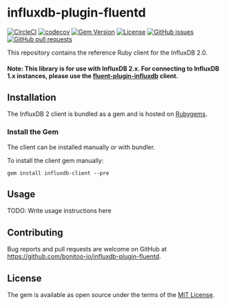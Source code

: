 # influxdb-plugin-fluentd

[![CircleCI](https://circleci.com/gh/bonitoo-io/influxdb-plugin-fluentd.svg?style=svg)](https://circleci.com/gh/bonitoo-io/influxdb-plugin-fluentd)
[![codecov](https://codecov.io/gh/bonitoo-io/influxdb-plugin-fluentd/branch/master/graph/badge.svg)](https://codecov.io/gh/bonitoo-io/influxdb-plugin-fluentd)
[![Gem Version](https://badge.fury.io/rb/influxdb-client.svg)](https://badge.fury.io/rb/influxdb-client)
[![License](https://img.shields.io/github/license/bonitoo-io/influxdb-plugin-fluentd.svg)](https://github.com/bonitoo-io/influxdb-plugin-fluentd/blob/master/LICENSE)
[![GitHub issues](https://img.shields.io/github/issues-raw/bonitoo-io/influxdb-plugin-fluentd.svg)](https://github.com/bonitoo-io/influxdb-plugin-fluentd/issues)
[![GitHub pull requests](https://img.shields.io/github/issues-pr-raw/bonitoo-io/influxdb-plugin-fluentd.svg)](https://github.com/bonitoo-io/influxdb-plugin-fluentd/pulls)

This repository contains the reference Ruby client for the InfluxDB 2.0.

#### Note: This library is for use with InfluxDB 2.x. For connecting to InfluxDB 1.x instances, please use the [fluent-plugin-influxdb](https://github.com/fangli/fluent-plugin-influxdb) client.

## Installation

The InfluxDB 2 client is bundled as a gem and is hosted on [Rubygems](https://rubygems.org/gems/mongo).

### Install the Gem

The client can be installed manually or with bundler.

To install the client gem manually:

```
gem install influxdb-client --pre
```

## Usage

TODO: Write usage instructions here

## Contributing

Bug reports and pull requests are welcome on GitHub at https://github.com/bonitoo-io/influxdb-plugin-fluentd.

## License

The gem is available as open source under the terms of the [MIT License](https://opensource.org/licenses/MIT).
